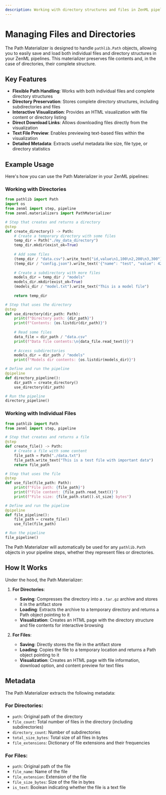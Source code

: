 ```yaml
---
description: Working with directory structures and files in ZenML pipelines.
---
```


# Managing Files and Directories

The Path Materializer is designed to handle `pathlib.Path` objects, allowing you to easily save and load both individual files and directory structures in your ZenML pipelines. This materializer preserves file contents and, in the case of directories, their complete structure.

## Key Features

- **Flexible Path Handling**: Works with both individual files and complete directory structures
- **Directory Preservation**: Stores complete directory structures, including subdirectories and files
- **Interactive Visualization**: Provides an HTML visualization with file content or directory listing
- **Direct Download Links**: Allows downloading files directly from the visualization
- **Text File Preview**: Enables previewing text-based files within the visualization
- **Detailed Metadata**: Extracts useful metadata like size, file type, or directory statistics

## Example Usage

Here's how you can use the Path Materializer in your ZenML pipelines:

### Working with Directories

```python
from pathlib import Path
import os
from zenml import step, pipeline
from zenml.materializers import PathMaterializer

# Step that creates and returns a directory
@step
def create_directory() -> Path:
    # Create a temporary directory with some files
    temp_dir = Path("./my_data_directory")
    temp_dir.mkdir(exist_ok=True)
    
    # Add some files
    (temp_dir / "data.csv").write_text("id,value\n1,100\n2,200\n3,300")
    (temp_dir / "config.json").write_text('{"name": "test", "value": 42}')
    
    # Create a subdirectory with more files
    models_dir = temp_dir / "models"
    models_dir.mkdir(exist_ok=True)
    (models_dir / "model.txt").write_text("This is a model file")
    
    return temp_dir

# Step that uses the directory
@step
def use_directory(dir_path: Path):
    print(f"Directory path: {dir_path}")
    print(f"Contents: {os.listdir(dir_path)}")
    
    # Read some files
    data_file = dir_path / "data.csv"
    print(f"Data file contents:\n{data_file.read_text()}")
    
    # Access subdirectories
    models_dir = dir_path / "models"
    print(f"Models dir contents: {os.listdir(models_dir)}")

# Define and run the pipeline
@pipeline
def directory_pipeline():
    dir_path = create_directory()
    use_directory(dir_path)

# Run the pipeline
directory_pipeline()
```

### Working with Individual Files

```python
from pathlib import Path
from zenml import step, pipeline

# Step that creates and returns a file
@step
def create_file() -> Path:
    # Create a file with some content
    file_path = Path("./data.txt")
    file_path.write_text("This is a test file with important data")
    return file_path

# Step that uses the file
@step
def use_file(file_path: Path):
    print(f"File path: {file_path}")
    print(f"File content: {file_path.read_text()}")
    print(f"File size: {file_path.stat().st_size} bytes")

# Define and run the pipeline
@pipeline
def file_pipeline():
    file_path = create_file()
    use_file(file_path)

# Run the pipeline
file_pipeline()
```

The Path Materializer will automatically be used for any `pathlib.Path` objects in your pipeline steps, whether they represent files or directories.

## How It Works

Under the hood, the Path Materializer:

1. **For Directories**:
   - **Saving**: Compresses the directory into a `.tar.gz` archive and stores it in the artifact store
   - **Loading**: Extracts the archive to a temporary directory and returns a Path object pointing to it
   - **Visualization**: Creates an HTML page with the directory structure and file contents for interactive browsing

2. **For Files**:
   - **Saving**: Directly stores the file in the artifact store
   - **Loading**: Copies the file to a temporary location and returns a Path object pointing to it
   - **Visualization**: Creates an HTML page with file information, download option, and content preview for text files

## Metadata

The Path Materializer extracts the following metadata:

### For Directories:

- `path`: Original path of the directory
- `file_count`: Total number of files in the directory (including subdirectories)
- `directory_count`: Number of subdirectories
- `total_size_bytes`: Total size of all files in bytes
- `file_extensions`: Dictionary of file extensions and their frequencies

### For Files:
- `path`: Original path of the file
- `file_name`: Name of the file
- `file_extension`: Extension of the file
- `file_size_bytes`: Size of the file in bytes
- `is_text`: Boolean indicating whether the file is a text file 